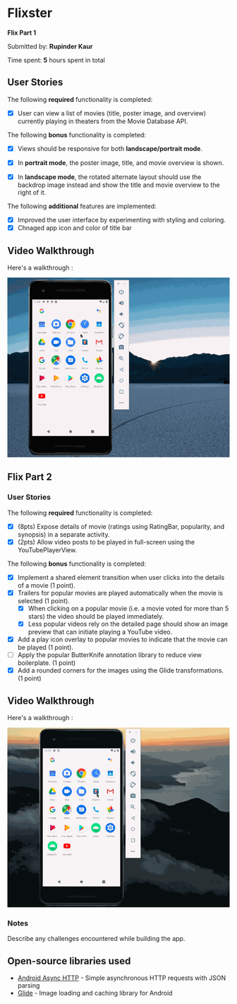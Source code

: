 # Flixster

**Flix Part 1** 

Submitted by: **Rupinder Kaur**

Time spent: **5** hours spent in total

## User Stories

The following **required** functionality is completed:

* [x] User can view a list of movies (title, poster image, and overview) currently playing in theaters from the Movie Database API.

The following **bonus** functionality is completed:

* [x] Views should be responsive for both **landscape/portrait mode**.
* [x] In **portrait mode**, the poster image, title, and movie overview is shown.
* [x] In **landscape mode**, the rotated alternate layout should use the backdrop image instead and show the title and movie overview to the right of it.


The following **additional** features are implemented:

* [x] Improved the user interface by experimenting with styling and coloring.
* [x] Chnaged app icon and color of title bar

## Video Walkthrough

Here's a walkthrough :

<img src='output.gif' title='Video Walkthrough' width='' alt='Video Walkthrough' /> 


## Flix Part 2

### User Stories

The following **required** functionality is completed:

* [x] (8pts) Expose details of movie (ratings using RatingBar, popularity, and synopsis) in a separate activity.
* [x] (2pts) Allow video posts to be played in full-screen using the YouTubePlayerView.

The following **bonus** functionality is completed:

* [x] Implement a shared element transition when user clicks into the details of a movie (1 point).
* [x] Trailers for popular movies are played automatically when the movie is selected (1 point).
    - [x] When clicking on a popular movie (i.e. a movie voted for more than 5 stars) the video should be played immediately.
    - [x] Less popular videos rely on the detailed page should show an image preview that can initiate playing a YouTube video.
* [x] Add a play icon overlay to popular movies to indicate that the movie can be played (1 point).
* [ ] Apply the popular ButterKnife annotation library to reduce view boilerplate. (1 point)
* [x] Add a rounded corners for the images using the Glide transformations. (1 point)

## Video Walkthrough

Here's a walkthrough :

<img src='walkthrough.gif' title='Video Walkthrough' width='' alt='Video Walkthrough' /> 

### Notes

Describe any challenges encountered while building the app.

## Open-source libraries used
- [Android Async HTTP](https://github.com/codepath/CPAsyncHttpClient) - Simple asynchronous HTTP requests with JSON parsing
- [Glide](https://github.com/bumptech/glide) - Image loading and caching library for Android

